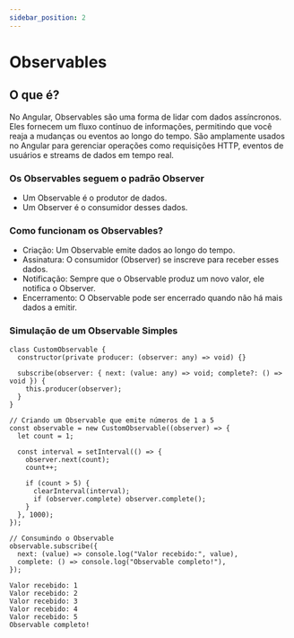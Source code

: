 ```yaml
---
sidebar_position: 2
---
```


# Observables

## O que é?

No Angular, Observables são uma forma de lidar com dados assíncronos. Eles fornecem um fluxo contínuo de informações, permitindo que você reaja a mudanças ou eventos ao longo do tempo. São amplamente usados no Angular para gerenciar operações como requisições HTTP, eventos de usuários e streams de dados em tempo real.

### Os Observables seguem o padrão Observer

- Um Observable é o produtor de dados.
- Um Observer é o consumidor desses dados.

### Como funcionam os Observables?

- Criação: Um Observable emite dados ao longo do tempo.
- Assinatura: O consumidor (Observer) se inscreve para receber esses dados.
- Notificação: Sempre que o Observable produz um novo valor, ele notifica o Observer.
- Encerramento: O Observable pode ser encerrado quando não há mais dados a emitir.

### Simulação de um Observable Simples

```tsx showLineNumbers title="custom-observable.ts"
class CustomObservable {
  constructor(private producer: (observer: any) => void) {}

  subscribe(observer: { next: (value: any) => void; complete?: () => void }) {
    this.producer(observer);
  }
}

// Criando um Observable que emite números de 1 a 5
const observable = new CustomObservable((observer) => {
  let count = 1;

  const interval = setInterval(() => {
    observer.next(count);
    count++;

    if (count > 5) {
      clearInterval(interval);
      if (observer.complete) observer.complete();
    }
  }, 1000);
});

// Consumindo o Observable
observable.subscribe({
  next: (value) => console.log("Valor recebido:", value),
  complete: () => console.log("Observable completo!"),
});
```

```plaintext
Valor recebido: 1
Valor recebido: 2
Valor recebido: 3
Valor recebido: 4
Valor recebido: 5
Observable completo!
```
